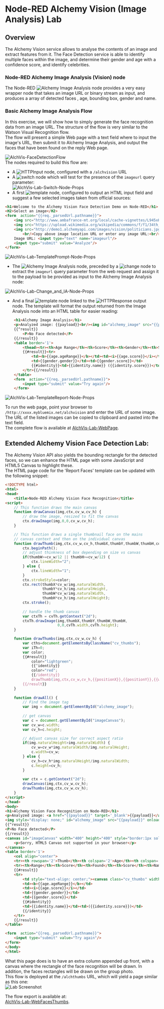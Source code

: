 #  Node-RED Alchemy Vision (Image Analysis) Lab
## Overview
The Alchemy Vision service allows to analyse the contents of an image and extract features from it. The Face Detection service is able to identify multiple faces within the image, and determine their gender and age with a confidence score, and identify celebrities.

### Node-RED Alchemy Image Analysis (Vision) node
The Node-RED ![`Alchemy Image Analysis`](images/node-red_Alchemy_Image_Analysis.png) node provides a very easy wrapper node that takes an image URL or binary stream as input, and produces a array of detected faces , age, bounding box, gender and name.

### Basic Alchemy Image Analysis Flow
In this exercise, we will show how to simply generate the face recognition data from an image URL. The structure of the flow is very similar to the Watson Visual Recognition flow.  
The flow will present a simple Web page with a text field where to input the image's URL, then submit it to Alchemy Image Analysis, and output the faces that have been found on the reply Web page.

![AlchVis-FaceDetectionFlow](images/AlchVis-FaceDetectionFlow.png)  
The nodes required to build this flow are:

 - A ![`HTTPInput`](../../node-RED_labs/images/node-red_HTTPInput.png) node, configured with a `/alchvision` URL
 - A ![`switch`](../../node-RED_labs/images/node-red_switch.png) node which will test for the presence of the `imageurl` query parameter:  
   ![AlchVis-Lab-Switch-Node-Props](images/AlchVis-Switch_Props.png)
 - A first ![template](../../node-RED_labs/images/node-red_template.png) node, configured to output an HTML input field and suggest a few selected images taken from official sources:
```HTML
<h1>Welcome to the Alchemy Vision Face Detection Demo on Node-RED</h1>
<H2>Select an image</H2>
<form  action="{{req._parsedUrl.pathname}}">
    <img src="http://www.ambafrance-mt.org/local/cache-vignettes/L945xH539/family_photo8851-b0e9b.jpg" height='100'/>
    <img src="https://upload.wikimedia.org/wikipedia/commons/f/f1/34th_G8_summit_member_20080707.jpg" height='100'/>
    <img src="http://demo1.alchemyapi.com/images/vision/politicians.jpg" height='100'/>
        <br/>Copy above image location URL or enter any image URL:<br/>
    Image URL: <input type="text" name="imageurl"/>
    <input type="submit" value="Analyze"/>
</form>
```
![AlchVis-Lab-TemplatePrompt-Node-Props](images/AlchVis-TemplatePrompt-Props.png)

 - The ![`Alchemy Image Analysis`](images/node-red_Alchemy_Image_Analysis.png) node, preceded by a ![change](../../node-RED_labs/images/node-red_change.png) node to extract the `imageurl` query parameter from the web request and assign it to the payload to be provided as input to the Alchemy Image Analysis node:
 
![AlchVis-Lab-Change_and_IA-Node-Props](images/AlchVis-Change_and_IA-Props.png)

 - And a final  ![`template`](../../node-RED_labs/images/node-red_template.png) node linked to the ![`HTTPResponse`](../../node-RED_labs/images/node-red_HTTPResponse.png) output node. The template will format the output returned from the Image Analysis node into an HTML table for easier reading:
```HTML
    <h1>Alchemy Image Analysis</h1>
    <p>Analyzed image: {{payload}}<br/><img id="alchemy_image" src="{{payload}}" height="50"/></p>
    {{^result}}
        <P>No Face detected</P>
    {{/result}}
    <table border='1'>
        <thead><tr><th>Age Range</th><th>Score</th><th>Gender</th><th>Score</th><th>Name</th></tr></thead>
        {{#result}}<tr>
            <td><b>{{age.ageRange}}</b></td><td><i>{{age.score}}</i></td>
            <td>{{gender.gender}}</td><td>{{gender.score}}</td>
            {{#identity}}<td>{{identity.name}} ({{identity.score}})</td>{{/identity}}
        </tr>{{/result}}
    </table>
    <form  action="{{req._parsedUrl.pathname}}">
        <input type="submit" value="Try again"/>
    </form>
```
![AlchVis-Lab-TemplateReport-Node-Props](images/AlchVis-TemplateReport-Props.png)

To run the web page, point your browser to  `/http://xxxx.mybluemix.net/alchvision` and enter the URL of some  image. The URL of the listed images can be copied to clipboard and pasted into the text field.  
The complete flow is available at [AlchVis-Lab-WebPage](AlchVis-Lab-WebPage.json).

## Extended Alchemy Vision Face Detection Lab:
The Alchemy Vision API also yields the bounding rectangle for the detected faces, so we can enhance  the HTML page with some JavaScript and HTML5 Canvas to highlight these.  
The HTML page code for the 'Report Faces' template can be updated with the following snippet:  
```HTML
<!DOCTYPE html>
<html>
<head>
    <title>Node-RED Alchemy Vision Face Recognition</title>
<script>
    // This function draws the main canvas
    function drawCanvas(img,ctx,cv_w,cv_h) {    
        // draw the image, resized to fit the canvas
        ctx.drawImage(img,0,0,cv_w,cv_h);
    }

    // This function draws a single thumbnail face on the mains
    // canvas context and then on the individual canvas
    function drawThumb(img,ctx,cv_w,cv_h,thumbX,thumbY,thumbW,thumbH,color,cvTh) {
        ctx.beginPath();
        // adjust thinkness of box depending on size vs canvas
        if(thumbW>=cv_w/12 || thumbH>=cv_w/12) {
            ctx.lineWidth="2";
        } else {
            ctx.lineWidth="1";
        }
        ctx.strokeStyle=color;
        ctx.rect(thumbX*cv_w/img.naturalWidth,
                 thumbY*cv_h/img.naturalHeight,
                 thumbW*cv_w/img.naturalWidth,
                 thumbH*cv_h/img.naturalHeight);
        ctx.stroke();
        
        // handle the thumb canvas
        var ctxTh = cvTh.getContext("2d");
        ctxTh.drawImage(img,thumbX,thumbY,thumbW,thumbH,
                        0,0,cvTh.width,cvTh.height);
    }

    function drawThumbs(img,ctx,cv_w,cv_h) {
        var cths=document.getElementsByClassName("cv_thumbs");
        var iTh=0;
        var color;
        {{#result}}
            color="lightgreen";
            {{^identity}}
            color="red";
            {{/identity}}
            drawThumb(img,ctx,cv_w,cv_h,{{positionX}},{{positionY}},{{width}},{{height}},color,cths[iTh++]);
        {{/result}}        
    }
    
    function drawAll() {
        // Find the image tag
        var img = document.getElementById("alchemy_image");
    
        // get canvas
        var c = document.getElementById("imageCanvas");
        var cv_w=c.width;
        var cv_h=c.height;

        // Adjust canvas size for correct aspect ratio
        if(img.naturalHeight>img.naturalWidth) {
            cv_w=cv_w*img.naturalWidth/img.naturalHeight;
            c.width=cv_w;
        } else {
            cv_h=cv_h*img.naturalHeight/img.naturalWidth;
            c.height=cv_h;
        }
        
        var ctx = c.getContext("2d");
        drawCanvas(img,ctx,cv_w,cv_h);
        drawThumbs(img,ctx,cv_w,cv_h);
    }
</script>
</head>
<body>
<h1>Alchemy Vision Face Recognition on Node-RED</h1>
<p>Analyzed image: <a href="{{payload}}" target='_blank'>{{payload}}</a><br/>
<img style="display: none;" id="alchemy_image" src="{{payload}}" onload="drawAll()"/></p>
{{^result}}
<P>No Face detected</P>
{{/result}}
<canvas id="imageCanvas" width="400" height="400" style="border:1px solid #000000;">
    <p>Sorry, HTML5 Canvas not supported in your browser</p>
</canvas>
<table border='1'>
    <col align="center">
    <tr><th rowspan='2'>Thumb</th><th colspan='2'>Age</th><th colspan='2'>Gender</th><th colspan='2'>Name</th></tr>
    <tr><th>Range</th><th>Score</th><th>Found</th><th>Score</th><th>Name</th><th>Score</th></tr>
    {{#result}}
    <tr>
        <td style="text-align: center;"><canvas class="cv_thumbs" width='{{width}}' height='{{height}}'></canvas></td>
        <td><b>{{age.ageRange}}</b></td>
        <td><i>{{age.score}}</i></td>
        <td>{{gender.gender}}</td>
        <td>{{gender.score}}</td>
        {{#identity}}
        <td>{{identity.name}}</td><td>({{identity.score}})</td>
        {{/identity}}
    </tr>
    {{/result}}
</table>

<form  action="{{req._parsedUrl.pathname}}">
    <input type="submit" value="Try again"/>
</form>
</body>
</html>
```  
What this page does is to have an extra column appended up front, with a canvas where the rectangle of the face recognition will be drawn. In addition, the faces rectangles will be drawn on the group photo.  
This flow is deployed at the `/alchthumbs` URL, which will yield a page similar as this one:  
![Lab Screenshot](images/AlchVis-Lab-WebFacesThumbs.png)

The flow export is available at:  
[AlchVis-Lab-WebFacesThumbs](AlchVis-Lab-WebFacesThumbs.json).